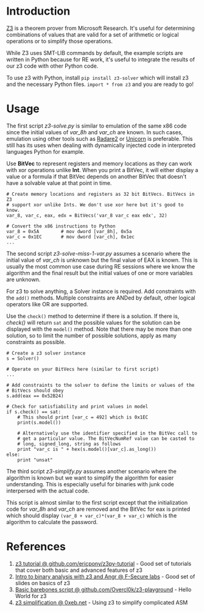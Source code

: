# Introduction

[Z3](https://github.com/Z3Prover/z3) is a theorem prover from Microsoft Research. It's useful for determining combinations of values that are valid for a set of arithmetic or logical operations or to simplify those operations. 

While Z3 uses SMT-LIB commands by default, the example scripts are written in Python because for RE work, it's useful to integrate the results of our z3 code with other Python code.

To use z3 with Python, install `pip install z3-solver` which will install z3 and the necessary Python files. `import * from z3` and you are ready to go!

# Usage

The first script *z3-solve.py* is similar to emulation of the same x86 code since the initial values of *var_8h* and *var_ch* are known. In such cases, emulation using other tools such as [Radare2](../r2emu) or [Unicorn]() is preferable. This still has its uses when dealing with dynamically injected code in interpreted languages Python for example.

Use **BitVec** to represent registers and memory locations as they can work with xor operations unlike **Int**. When you print a BitVec, it will either display a value or a formula if that BitVec depends on another BitVec that doesn't have a solvable value at that point in time.

```
# Create memory locations and registers as 32 bit BitVecs. BitVecs in Z3
# support xor unlike Ints. We don't use xor here but it's good to know.
var_8, var_c, eax, edx = BitVecs('var_8 var_c eax edx', 32)
 
# Convert the x86 instructions to Python
var_8 = 0x5A		# mov dword [var_8h], 0x5a
var_c = 0x1EC		# mov dword [var_ch], 0x1ec
...
```
  
The second script *z3-solve-miss-1-var.py* assumes a scenario where the initial value of *var_ch* is unknown but the final value of EAX is known. This is usually the most common use case during RE sessions where we know the algorithm and the final result but the initial values of one or more variables are unknown.

For z3 to solve anything, a Solver instance is required. Add constraints with the `add()` methods. Multiple constraints are ANDed by default, other logical operators like OR are supported.

Use the `check()` method to determine if there is a solution. If there is, *check()* will return `sat` and the possible values for the solution can be displayed with the  `model()` method. Note that there may be more than one solution, so to limit the number of possible solutions, apply as many constraints as possible. 

```
# Create a z3 solver instance
s = Solver()

# Operate on your BitVecs here (similar to first script)
... 

# Add constraints to the solver to define the limits or values of the 
# BitVecs should obey
s.add(eax == 0x52B24)

# Check for satisfiability and print values in model
if s.check() == sat:
	# This should print [var_c = 492] which is 0x1EC
	print(s.model()) 
	
	# Alternatively use the identifier specified in the BitVec call to
	# get a particular value. The BitVecNumRef value can be casted to 
	# long, signed_long, string as follows
	print "var_c is " + hex(s.model()[var_c].as_long())
else:
	print "unsat"
```

The third script *z3-simplify.py* assumes another scenario where the algorithm is known but we want to simplify the algorithm for easier understanding. This is especially useful for binaries with junk code interpersed with the actual code. 

This script is almost similar to the first script except that the initialization code for *var_8h* and *var_ch* are removed and the BitVec for eax is printed which should display `(var_8 + var_c)*(var_8 + var_c)` which is the algorithm to calculate the password.

# References
1. [z3 tutorial @ github.com/ericpony/z3py-tutorial](https://github.com/ericpony/z3py-tutorial) - Good set of tutorials that cover both basic and advanced features of z3
2. [Intro to binary analysis with z3 and Angr @ F-Secure labs](https://labs.f-secure.com/archive/intro-to-binary-analysis-with-z3-and-angr/) - Good set of slides on basics of z3
3. [Basic barebones script @ github.com/Overcl0k/z3-playground](https://github.com/0vercl0k/z3-playground/blob/master/essentials/hello-world.py) - Hello World for z3
4. [z3 simplification @ 0xeb.net](https://0xeb.net/2018/03/using-z3-with-ida-to-simplify-arithmetic-operations-in-functions/) - Using z3 to simplify complicated ASM
